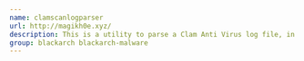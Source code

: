 ```yaml
---
name: clamscanlogparser
url: http://magikh0e.xyz/
description: This is a utility to parse a Clam Anti Virus log file, in order to sort them into a malware archive for easier maintanence of your malware collection.
group: blackarch blackarch-malware
---
```

